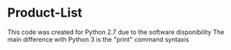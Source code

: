 # Product-List
This code was created for Python 2.7 due to the software disponibility 
The main difference with Python 3 is the "print" command syntaxis
